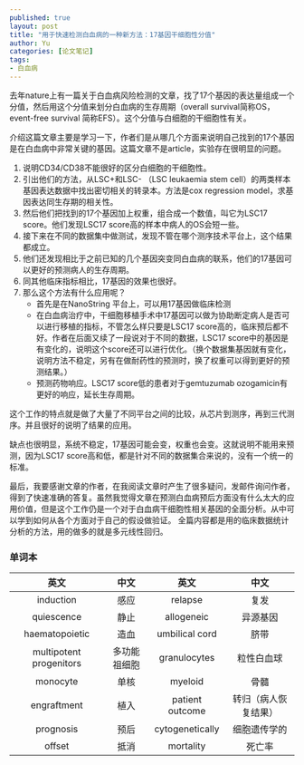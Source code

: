 ```yaml
---
published: true
layout: post
title: "用于快速检测白血病的一种新方法：17基因干细胞性分值"
author: Yu
categories: [论文笔记]
tags:
- 白血病
---
```


去年nature上有一篇关于白血病风险检测的文章，找了17个基因的表达量组成一个分值，然后用这个分值来划分白血病的生存周期（overall survival简称OS， event-free survival 简称EFS）。这个分值与白细胞的干细胞性有关。

介绍这篇文章主要是学习一下，作者们是从哪几个方面来说明自己找到的17个基因是在白血病中非常关键的基因。这篇文章不是article，实验存在很明显的问题。

1. 说明CD34/CD38不能很好的区分白细胞的干细胞性。
2. 引出他们的方法，从LSC+和LSC- （LSC leukaemia stem cell）的两类样本基因表达数据中找出密切相关的转录本。方法是cox regression model，求基因表达同生存期的相关性。
3. 然后他们把找到的17个基因加上权重，组合成一个数值，叫它为LSC17 score。他们发现LSC17 score高的样本中病人的OS会短一些。
4. 接下来在不同的数据集中做测试，发现不管在哪个测序技术平台上，这个结果都成立。
5. 他们还发现相比于之前已知的几个基因突变同白血病的联系，他们的17基因可以更好的预测病人的生存周期。
6. 同其他临床指标相比，17基因的效果也很好。
7. 那么这个方法有什么应用呢？
   - 首先是在NanoString 平台上，可以用17基因做临床检测
   - 在白血病治疗中，干细胞移植手术中17基因可以做为协助断定病人是否可以进行移植的指标，不管怎么样只要是LSC17 score高的，临床预后都不好。作者在后面又续了一段说对于不同的数据，LSC17 score中的基因是有变化的，说明这个score还可以进行优化。（换个数据集基因就有变化，说明方法不稳定，另有在做耐药性的预测时，换了权重可以得到更好的预测结果。）
   - 预测药物响应。LSC17 score低的患者对于gemtuzumab ozogamicin有更好的响应，延长生存周期。


这个工作的特点就是做了大量了不同平台之间的比较，从芯片到测序，再到三代测序。并且很好的说明了结果的应用。

缺点也很明显，系统不稳定，17基因可能会变，权重也会变。这就说明不能用来预测，因为LSC17 score高和低，都是针对不同的数据集合来说的，没有一个统一的标准。

最后，我要感谢文章的作者，在我阅读文章时产生了很多疑问，发邮件询问作者，得到了快速准确的答复。虽然我觉得文章在预测白血病预后方面没有什么太大的应用价值，但是这个工作仍是一个对于白血病干细胞性相关基因的全面分析。从中可以学到如何从各个方面对于自己的假设做验证。
全篇内容都是用的临床数据统计分析的方法，用的做多的就是多元线性回归。

### 单词本

|英文|中文|英文|中文|
|:----:|:----:|:----:|:----:|
|induction|感应|relapse|复发|
|quiescence|静止|allogeneic|异源基因|
|haematopoietic|造血|umbilical cord|脐带|
|multipotent progenitors|多功能祖细胞|granulocytes|粒性白血球|
|monocyte|单核|myeloid|骨髓|
|engraftment|植入|patient outcome|转归（病人恢复结果）|
|prognosis|预后|cytogenetically|细胞遗传学的|
|offset|抵消|mortality|死亡率|
